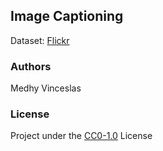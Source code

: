 ## Image Captioning

Dataset: <a href="https://www.kaggle.com/hsankesara/flickr-image-dataset">Flickr</a>

### Authors
Medhy Vinceslas

### License
Project under the <a href='https://choosealicense.com/licenses/cc0-1.0/'>CC0-1.0</a> License
